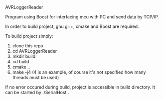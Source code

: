 AVRLoggerReader

Program using Boost for interfacing mcu with PC and send data by TCP/IP.

In order to build project, gnu g++, cmake and Boost are required.

To build project simply:
1. clone this repo
2. cd AVRLoggerReader
3. mkdir build
4. cd build
5. cmake ..
6. make -j4	(4 is an example, of course it's not specified how many threads must be used)

If no error occured during build, project is accessible in build directory.
It can be started by ./SerialHost .
